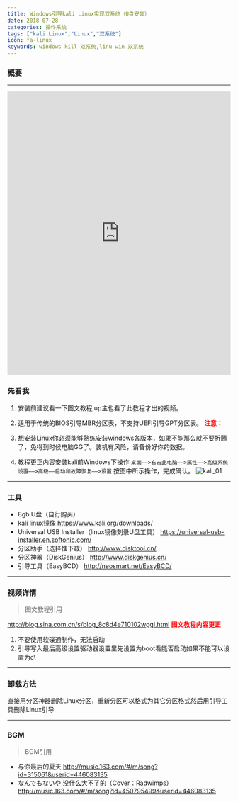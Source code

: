 ```yaml
---
title: Windows引导kali Linux实现双系统（U盘安装）
date: 2018-07-28
categories: 操作系统
tags: ["kali Linux","Linux","双系统"]
icon: fa-linux
keywords: windows kill 双系统,linu win 双系统
---
```


### 概要
<!-- toc -->

----


<iframe class="if_video" frameborder="0" width="100%" height="640"  src="https://v.qq.com/iframe/player.html?vid=k0564u9t6e9&tiny=0&auto=0" allowfullscreen style=""></iframe>

### 先看我
1. 安装前建议看一下图文教程,up主也看了此教程才出的视频。
2. 适用于传统的BIOS引导MBR分区表，不支持UEFI引导GPT分区表。
<strong style="color:red">注意：</strong>


1. 想安装Linux你必须能够熟练安装windows各版本，如果不能那么就不要折腾了，免得到时候电脑GG了。装机有风险，请备份好你的数据。
2. 教程更正内容安装kali前Windows下操作 `桌面——>右击此电脑——>属性——>高级系统设置——>高级——启动和故障恢复——>设置` 按图中所示操作，完成确认。
![kali_01](https://s1.ax1x.com/2018/07/29/PaweVe.png "01")
---
### 工具
- 8gb U盘（自行购买）
- kali linux镜像
	https://www.kali.org/downloads/
- Universal USB Installer（linux镜像刻录U盘工具）
	https://universal-usb-installer.en.softonic.com/
- 分区助手（选择性下载）
	http://www.disktool.cn/
- 分区神器（DiskGenius）
	http://www.diskgenius.cn/
- 引导工具（EasyBCD）
	http://neosmart.net/EasyBCD/
---
### 视频详情
> 图文教程引用

  http://blog.sina.com.cn/s/blog_8c8d4e710102wggl.html
<strong style="color:red">图文教程内容更正</strong>
1. 不要使用软碟通制作，无法启动
2. 引导写入最后高级设置驱动器设置里先设置为boot看能否启动如果不能可以设置为c\
---
### 卸载方法


直接用分区神器删除Linux分区，重新分区可以格式为其它分区格式然后用引导工具删除Linux引导

---
### BGM
> BGM引用

- 与你最后的夏天
	http://music.163.com/#/m/song?id=315061&userid=446083135
- なんでもないや 没什么大不了的（Cover：Radwimps） 
	http://music.163.com/#/m/song?id=450795499&userid=446083135



